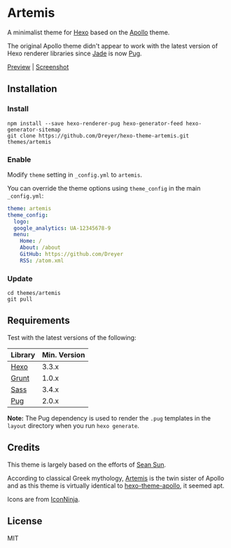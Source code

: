 # Artemis

A minimalist theme for [Hexo](http://hexo.io/) based on the [Apollo](https://github.com/pinggod/hexo-theme-apollo) theme.

The original Apollo theme didn't appear to work with the latest version of Hexo renderer libraries since [Jade](https://jade-lang.com) is now [Pug](https://pugjs.org).

[Preview](http://hexo-theme-artemis.smplcty.com/) |  [Screenshot](https://i.imgur.com/PCVquML.png)

## Installation

### Install

```
npm install --save hexo-renderer-pug hexo-generator-feed hexo-generator-sitemap
git clone https://github.com/Dreyer/hexo-theme-artemis.git themes/artemis
```

### Enable

Modify `theme` setting in `_config.yml` to `artemis`. 

You can override the theme options using `theme_config` in the main `_config.yml`:

```yaml
theme: artemis
theme_config:
  logo:
  google_analytics: UA-12345678-9
  menu:
    Home: /
    About: /about
    GitHub: https://github.com/Dreyer
    RSS: /atom.xml
```

### Update

```
cd themes/artemis
git pull
```

## Requirements

Test with the latest versions of the following:

| Library | Min. Version |
| --- | --- |
| [Hexo](https://hexo.io/) | 3.3.x |
| [Grunt](https://gruntjs.com/) | 1.0.x |
| [Sass](http://sass-lang.com/) | 3.4.x |
| [Pug](https://pugjs.org) | 2.0.x |

**Note:** The Pug dependency is used to render the `.pug` templates in the `layout` directory when you run `hexo generate`.

## Credits

This theme is largely based on the efforts of [Sean Sun](https://github.com/pinggod).

According to classical Greek mythology, [Artemis](https://en.wikipedia.org/wiki/Artemis) is the twin sister of Apollo and as this theme is virtually identical to [hexo-theme-apollo](https://github.com/pinggod/hexo-theme-apollo), it seemed apt. 

Icons are from [IconNinja](http://www.iconninja.com/fairy-tales-icon-sets-16414).

## License

MIT